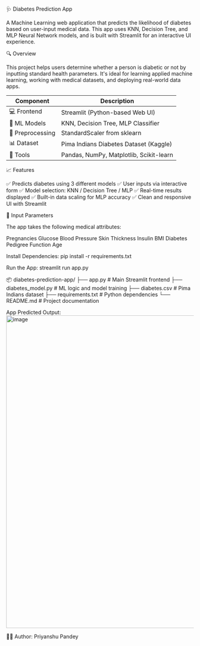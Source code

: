 🩺 Diabetes Prediction App

A Machine Learning web application that predicts the likelihood of diabetes based on user-input medical data. This app uses KNN, Decision Tree, and MLP Neural Network models, and is built with Streamlit for an interactive UI experience.

🔍 Overview

This project helps users determine whether a person is diabetic or not by inputting standard health parameters. It's ideal for learning applied machine learning, working with medical datasets, and deploying real-world data apps.

| Component        | Description                             |
| ---------------- | --------------------------------------- |
| 💻 Frontend      | Streamlit (Python-based Web UI)         |
| 🤖 ML Models     | KNN, Decision Tree, MLP Classifier      |
| 🧠 Preprocessing | StandardScaler from sklearn             |
| 📊 Dataset       | Pima Indians Diabetes Dataset (Kaggle)  |
| 📁 Tools         | Pandas, NumPy, Matplotlib, Scikit-learn |


📈 Features

✅ Predicts diabetes using 3 different models
✅ User inputs via interactive form
✅ Model selection: KNN / Decision Tree / MLP
✅ Real-time results displayed
✅ Built-in data scaling for MLP accuracy
✅ Clean and responsive UI with Streamlit

🧪 Input Parameters

The app takes the following medical attributes:

Pregnancies
Glucose
Blood Pressure
Skin Thickness
Insulin
BMI
Diabetes Pedigree Function
Age

Install Dependencies:
pip install -r requirements.txt

Run the App:
streamlit run app.py

📦 diabetes-prediction-app/
├── app.py                  # Main Streamlit frontend
├── diabetes_model.py       # ML logic and model training
├── diabetes.csv            # Pima Indians dataset
├── requirements.txt        # Python dependencies
└── README.md               # Project documentation









App Predicted Output:
<img width="647" height="841" alt="image" src="https://github.com/user-attachments/assets/864d8ea2-4897-4a8c-bc80-5c8af14f45eb" />

🙋‍♂️ Author:
Priyanshu Pandey



